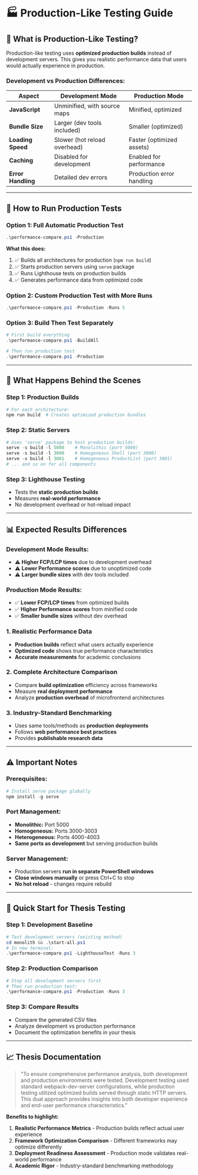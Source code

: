 # 🏭 Production-Like Testing Guide

## 🎯 **What is Production-Like Testing?**

Production-like testing uses **optimized production builds** instead of development servers. This gives you realistic performance data that users would actually experience in production.

### **Development vs Production Differences:**

| Aspect             | Development Mode             | Production Mode           |
| ------------------ | ---------------------------- | ------------------------- |
| **JavaScript**     | Unminified, with source maps | Minified, optimized       |
| **Bundle Size**    | Larger (dev tools included)  | Smaller (optimized)       |
| **Loading Speed**  | Slower (hot reload overhead) | Faster (optimized assets) |
| **Caching**        | Disabled for development     | Enabled for performance   |
| **Error Handling** | Detailed dev errors          | Production error handling |

---

## 🚀 **How to Run Production Tests**

### **Option 1: Full Automatic Production Test**

```powershell
.\performance-compare.ps1 -Production
```

**What this does:**

1. ✅ Builds all architectures for production (`npm run build`)
2. ✅ Starts production servers using `serve` package
3. ✅ Runs Lighthouse tests on production builds
4. ✅ Generates performance data from optimized code

### **Option 2: Custom Production Test with More Runs**

```powershell
.\performance-compare.ps1 -Production -Runs 5
```

### **Option 3: Build Then Test Separately**

```powershell
# First build everything
.\performance-compare.ps1 -BuildAll

# Then run production test
.\performance-compare.ps1 -Production
```

---

## 🔧 **What Happens Behind the Scenes**

### **Step 1: Production Builds**

```powershell
# For each architecture:
npm run build  # Creates optimized production bundles
```

### **Step 2: Static Servers**

```powershell
# Uses 'serve' package to host production builds:
serve -s build -l 5000    # Monolithic (port 5000)
serve -s build -l 3000    # Homogeneous Shell (port 3000)
serve -s build -l 3001    # Homogeneous ProductList (port 3001)
# ... and so on for all components
```

### **Step 3: Lighthouse Testing**

- Tests the **static production builds**
- Measures **real-world performance**
- No development overhead or hot-reload impact

---

## 📊 **Expected Results Differences**

### **Development Mode Results:**

- ⚠️ **Higher FCP/LCP times** due to development overhead
- ⚠️ **Lower Performance scores** due to unoptimized code
- ⚠️ **Larger bundle sizes** with dev tools included

### **Production Mode Results:**

- ✅ **Lower FCP/LCP times** from optimized builds
- ✅ **Higher Performance scores** from minified code
- ✅ **Smaller bundle sizes** without dev overhead

### **1. Realistic Performance Data**

- **Production builds** reflect what users actually experience
- **Optimized code** shows true performance characteristics
- **Accurate measurements** for academic conclusions

### **2. Complete Architecture Comparison**

- Compare **build optimization** efficiency across frameworks
- Measure **real deployment performance**
- Analyze **production overhead** of microfrontend architectures

### **3. Industry-Standard Benchmarking**

- Uses same tools/methods as **production deployments**
- Follows **web performance best practices**
- Provides **publishable research data**

---

## ⚠️ **Important Notes**

### **Prerequisites:**

```powershell
# Install serve package globally
npm install -g serve
```

### **Port Management:**

- **Monolithic:** Port 5000
- **Homogeneous:** Ports 3000-3003
- **Heterogeneous:** Ports 4000-4003
- **Same ports as development** but serving production builds

### **Server Management:**

- Production servers **run in separate PowerShell windows**
- **Close windows manually** or press Ctrl+C to stop
- **No hot reload** - changes require rebuild

---

## 🚀 **Quick Start for Thesis Testing**

### **Step 1: Development Baseline**

```powershell
# Test development servers (existing method)
cd monolith && .\start-all.ps1
# In new terminal:
.\performance-compare.ps1 -LighthouseTest -Runs 3
```

### **Step 2: Production Comparison**

```powershell
# Stop all development servers first
# Then run production test:
.\performance-compare.ps1 -Production -Runs 3
```

### **Step 3: Compare Results**

- Compare the generated CSV files
- Analyze development vs production performance
- Document the optimization benefits in your thesis

---

## 📈 **Thesis Documentation**

> "To ensure comprehensive performance analysis, both development and production environments were tested. Development testing used standard webpack-dev-server configurations, while production testing utilized optimized builds served through static HTTP servers. This dual approach provides insights into both developer experience and end-user performance characteristics."

**Benefits to highlight:**

1. **Realistic Performance Metrics** - Production builds reflect actual user experience
2. **Framework Optimization Comparison** - Different frameworks may optimize differently
3. **Deployment Readiness Assessment** - Production mode validates real-world performance
4. **Academic Rigor** - Industry-standard benchmarking methodology
